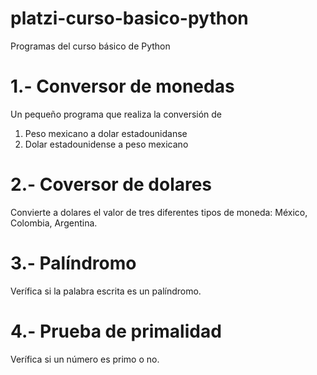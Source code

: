 # platzi-curso-basico-python
Programas del curso básico de Python

# 1.- Conversor de monedas
Un pequeño programa que realiza la conversión de
1) Peso mexicano a dolar estadounidanse 
2) Dolar estadounidense a peso mexicano

# 2.- Coversor de dolares
Convierte a dolares el valor de tres diferentes tipos de moneda: México, Colombia, Argentina.

# 3.- Palíndromo
Verífica si la palabra escrita es un palíndromo.

# 4.- Prueba de primalidad
Verífica si un número es primo o no.